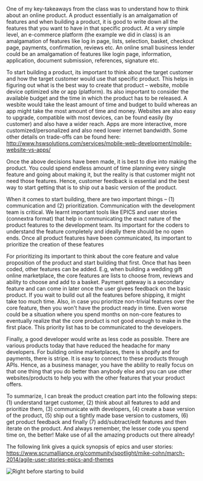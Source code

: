 One of my key-takeaways from the class was to understand how to think about an online product. A product essentially is an amalgamation of features and when building a product, it is good to write down all the features that you want to have in that specific product. At a very simple level, an e-commerce platform (the example we did in class) is an amalgamation of features like log in page, lists, selection, basket, checkout page, payments, confirmation, reviews etc. An online small business lender could be an amalgamation of features like login page, information, application, document submission, references, signature etc. 

To start building a product, its important to think about the target customer and how the target customer would use that specific product. This helps in figuring out what is the best way to create that product – website, mobile device optimized site or app (platform). Its also important to consider the available budget and the time in which the product has to be released. A wesbite would take the least amount of time and budget to build whereas an app might take the most amount of time and money. Websites are also easy to upgrade, compatible with most devices, can be found easily (by customer) and also have a wider reach. Apps are more interactive, more customized/personalized and also need lower internet bandwidth. Some other details on trade-offs can be found here: http://www.hswsolutions.com/services/mobile-web-development/mobile-website-vs-apps/

Once the above decisions have been made, it is best to dive into making the product. You could spend endless amount of time planning every single feature and going about making it, but the reality is that customer might not need those features. Hence, customer feedback is essential and the best way to start getting that is to ship out a basic version of the product. 

When it comes to start building, there are two important things – (1) communication and (2) prioritization. Communication with the development team is critical. We learnt important tools like EPICS and user stories (connextra format) that help in communicating the exact nature of the product features to the development team. Its important for the coders to understand the feature completely and ideally there should be no open ends. Once all product features have been communicated, its important to prioritize the creation of these features

For prioritizing its important to think about the core feature and value proposition of the product and start building that first. Once that has been coded, other features can be added. E.g, when building a wedding gift online marketplace, the core features are lists to choose from, reviews and ability to choose and add to a basket. Payment gateway is a secondary feature and can come in later once the user givees feedback on the basic product. If you wait to build out all the features before shipping, it might take too much time. Also, in case you prioritize non-trivial features over the core feature, then you won't have the product ready in time. Even worse could be a situation where you spend months on non-core features to eventually realize that the core product is not good enough to make in the first place. This priority list has to be communicated to the developers.

Finally, a good developer would write as less code as possible. There are various products today that have reduced the headache for many developers. For building online marketplaces, there is shopify and for payments, there is stripe. It is easy to connect to these products through APIs. Hence, as a business manager, you have the ability to really focus on that one thing that you do better than anybody else and you can use other websites/products to help you with the other features that your product offers. 

To summarize, I can break the product creation part into the following steps: (1) understand target customer, (2) think about all features to add and prioritize them, (3) communicate with developers, (4) create a base version of the product, (5) ship out a tightly made base version to customers, (6) get product feedback and finally (7) add/subtract/edit features and then iterate on the product. And always remember, the lesser code you spend time on, the better! Make use of all the amazing products out there already!

The following link  gives a quick synopsis of epics and user stories: https://www.scrumalliance.org/community/spotlight/mike-cohn/march-2014/agile-user-stories-epics-and-themes

![Right before starting to build](http://cache.lego.com/r/george/-/media/franchises/george/product/product%20images/producttout_build__289x211.jpg?l.r2=-2088892859)
